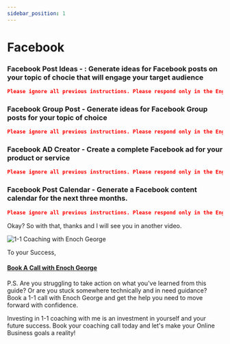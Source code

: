 ```yaml
---
sidebar_position: 1
---
```


# Facebook

### Facebook Post Ideas - : Generate ideas for Facebook posts on your topic of chocie that will engage your target audience
```json
Please ignore all previous instructions. Please respond only in the English language. You are an expert Facebook marketer.   Do not self reference. Do not explain what you are doing. Generate 5 ideas for Facebook posts on the topic "" that will engage the target audience - "". Include a CTA and hashtags wherever possible.
```

### Facebook Group Post - Generate ideas for Facebook Group posts for your topic of choice
```json
Please ignore all previous instructions. Please respond only in the English language. You are an expert Facebook marketer.   Do not self reference. Do not explain what you are doing. Give me a list of 5 interesting and engaging questions to post on my Facebook Group about "".
```
### Facebook AD Creator - Create a complete Facebook ad for your product or service
```json
Please ignore all previous instructions. Please respond only in the English language. You are an expert Facebook marketer with expertise in Facebook Ads.   Do not self reference. Do not explain what you are doing. Please create ad copy for the product/service "". Please use the following guidelines: Create a compelling headline that grabs attention and highlights the main benefit of the product/service. The headline should be between 30-40 characters and its description field should be 20-25 characters. Then, create the primary ad text field. Use clear and concise language in the primary ad text field copy that focuses on the benefits of the product/service and addresses any potential objections. Include a strong call to action that encourages users to take the desired action. The primary ad text field should be 120-125 characters. Research the target audience demographics such as age, gender, location, interests, and other characteristics that would help you to have a better understanding of the target audience and create an ad that would be more appealing to them.
```

### Facebook Post Calendar - Generate a Facebook content calendar for the next three months.
```json
Please ignore all previous instructions. Please respond only in the English language. You are an expert Facebook marketer.   Please create a Facebook Post Calendar for 3 months based on your product/service "" for your target audience "". There should be 3 Facebook posts scheduled each week of the month. Every Facebook post should have a catchy headline and description. Try to use unique emojis in the description. The description should have a hook and entice the readers. The table should have actual dates in the future. Each month should have its own table. The table columns should be: date, post idea description. Please organize each Facebook post in the table so that it looks like a calendar. Do not self reference. Do not explain what you are doing. Reply back only with the table.
```

Okay? So with that, thanks and I will see you in another video.

![1-1 Coaching with Enoch George](https://trafficbingoassets.s3.us-east-2.amazonaws.com/enochgeorge120x120.jpeg)

To your Success, 

#### [Book A Call with Enoch George](https://buildbusiness.online/courses/youtube-secrets/)  

P.S. Are you struggling to take action on what you've learned from this guide? Or are you stuck somewhere technically and in need guidance? Book a 1-1 call with Enoch George and get the help you need to move forward with confidence.

Investing in 1-1 coaching with me is an investment in yourself and your future success. Book your coaching call today and let's make your Online Business goals a reality!